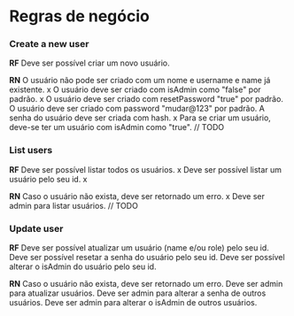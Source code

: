# Regras de negócio

### Create a new user

**RF**
Deve ser possível criar um novo usuário.

**RN**
O usuário não pode ser criado com um nome e username e name já existente. x
O usuário deve ser criado com isAdmin como "false" por padrão. x
O usuário deve ser criado com resetPassword "true" por padrão. 
O usuário deve ser criado com password "mudar@123" por padrão. 
A senha do usuário deve ser criada com hash. x
Para se criar um usuário, deve-se ter um usuário com isAdmin como "true". // TODO

### List users

**RF**
Deve ser possível listar todos os usuários. x
Deve ser possível listar um usuário pelo seu id. x   

**RN**
Caso o usuário não exista, deve ser retornado um erro. x
Deve ser admin para listar usuários. // TODO

### Update user

**RF**
Deve ser possível atualizar um usuário (name e/ou role) pelo seu id.
Deve ser possível resetar a senha do usuário pelo seu id.
Deve ser possível alterar o isAdmin do usuário pelo seu id.

**RN**
Caso o usuário não exista, deve ser retornado um erro.
Deve ser admin para atualizar usuários.
Deve ser admin para alterar a senha de outros usuários.
Deve ser admin para alterar o isAdmin de outros usuários.
